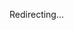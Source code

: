 <!DOCTYPE html>
<html>
 <head>
 <meta charset="UTF-8">
 <title>Experiment Redirect</title>
 <script>
  const rand = Math.random();
  if (rand < 0.5) {
  window.location.href = "https://docs.google.com/forms/d/e/1FAIpQLScfyLBF0Fj5zXEw4wI8swo-6d9VsufYeT_RF3CLuI7bMgknvA/viewform?usp=header"; // 일반
  } else {
  window.location.href = "https://docs.google.com/forms/d/e/1FAIpQLSeUZNCuuH3yTNUYFgGUwajQyYtaWiLnexPnOhKho9xzZa7O8A/viewform?usp=header"; // 친환경
  }
 </script>
 </head>
  <body>
   <p>Redirecting...</p>
  </body>
</html>
